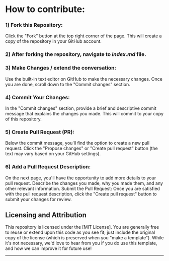 # How to contribute:
### 1) Fork this Repository:
Click the "Fork" button at the top right corner of the page. This will create a copy of the repository in your GitHub account.

### 2) After forking the repository, navigate to _index.md_ file.

### 3) Make Changes / extend the conversation:
Use the built-in text editor on GitHub to make the necessary changes.
Once you are done, scroll down to the "Commit changes" section.

### 4) Commit Your Changes:
In the "Commit changes" section, provide a brief and descriptive commit message that explains the changes you made. This will commit to your copy of this repository.

### 5) Create Pull Request (PR):
Below the commit message, you'll find the option to create a new pull request.
Click the "Propose changes" or "Create pull request" button (the text may vary based on your GitHub settings).

### 6) Add a Pull Request Description:
On the next page, you'll have the opportunity to add more details to your pull request. Describe the changes you made, why you made them, and any other relevant information.
Submit the Pull Request:
Once you are satisfied with the pull request description, click the "Create pull request" button to submit your changes for review.



## Licensing and Attribution

This repository is licensed under the [MIT License]. You are generally free to reuse or extend upon this code as you see fit; just include the original copy of the license (which is preserved when you "make a template"). While it's not necessary, we'd love to hear from you if you do use this template, and how we can improve it for future use!

----

